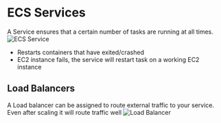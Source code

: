 # ECS Services

A Service ensures that a certain number of tasks are running at all times.
![ECS Service](image_6.png)
- Restarts containers that have exited/crashed
- EC2 instance fails, the service will restart task on a working EC2 instance


## Load Balancers

A Load balancer can be assigned to route external traffic to your service.
Even after scaling it will route traffic well
![Load Balancer](image_7.png)